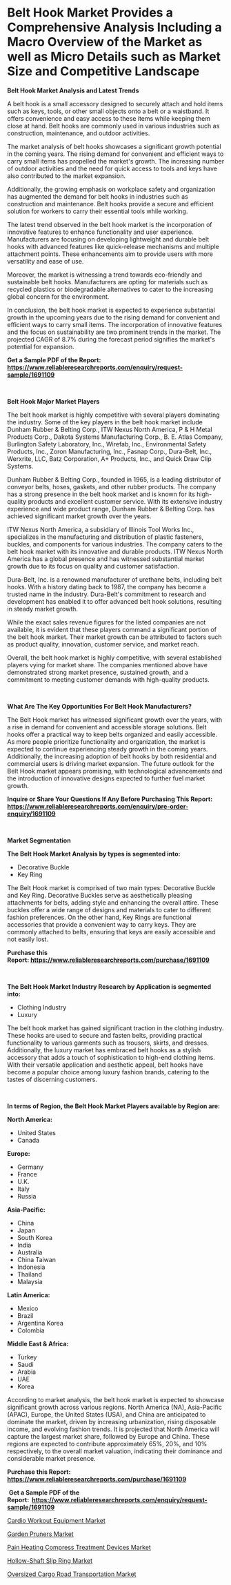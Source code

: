 <p><h1>Belt Hook Market Provides a Comprehensive Analysis Including a Macro Overview of the Market as well as Micro Details such as Market Size and Competitive Landscape</h1></p><p><strong>Belt Hook Market Analysis and Latest Trends</strong></p>
<p><p>A belt hook is a small accessory designed to securely attach and hold items such as keys, tools, or other small objects onto a belt or a waistband. It offers convenience and easy access to these items while keeping them close at hand. Belt hooks are commonly used in various industries such as construction, maintenance, and outdoor activities.</p><p>The market analysis of belt hooks showcases a significant growth potential in the coming years. The rising demand for convenient and efficient ways to carry small items has propelled the market's growth. The increasing number of outdoor activities and the need for quick access to tools and keys have also contributed to the market expansion.</p><p>Additionally, the growing emphasis on workplace safety and organization has augmented the demand for belt hooks in industries such as construction and maintenance. Belt hooks provide a secure and efficient solution for workers to carry their essential tools while working.</p><p>The latest trend observed in the belt hook market is the incorporation of innovative features to enhance functionality and user experience. Manufacturers are focusing on developing lightweight and durable belt hooks with advanced features like quick-release mechanisms and multiple attachment points. These enhancements aim to provide users with more versatility and ease of use.</p><p>Moreover, the market is witnessing a trend towards eco-friendly and sustainable belt hooks. Manufacturers are opting for materials such as recycled plastics or biodegradable alternatives to cater to the increasing global concern for the environment.</p><p>In conclusion, the belt hook market is expected to experience substantial growth in the upcoming years due to the rising demand for convenient and efficient ways to carry small items. The incorporation of innovative features and the focus on sustainability are two prominent trends in the market. The projected CAGR of 8.7% during the forecast period signifies the market's potential for expansion.</p></p>
<p><strong>Get a Sample PDF of the Report:&nbsp; <a href="https://www.reliableresearchreports.com/enquiry/request-sample/1691109">https://www.reliableresearchreports.com/enquiry/request-sample/1691109</a></strong></p>
<p>&nbsp;</p>
<p><strong>Belt Hook Major Market Players</strong></p>
<p><p>The belt hook market is highly competitive with several players dominating the industry. Some of the key players in the belt hook market include Dunham Rubber & Belting Corp., ITW Nexus North America, P & H Metal Products Corp., Dakota Systems Manufacturing Corp., B. E. Atlas Company, Burlington Safety Laboratory, Inc., Wirefab, Inc., Environmental Safety Products, Inc., Zoron Manufacturing, Inc., Fasnap Corp., Dura-Belt, Inc., Werxrite, LLC, Batz Corporation, A+ Products, Inc., and Quick Draw Clip Systems.</p><p>Dunham Rubber & Belting Corp., founded in 1965, is a leading distributor of conveyor belts, hoses, gaskets, and other rubber products. The company has a strong presence in the belt hook market and is known for its high-quality products and excellent customer service. With its extensive industry experience and wide product range, Dunham Rubber & Belting Corp. has achieved significant market growth over the years.</p><p>ITW Nexus North America, a subsidiary of Illinois Tool Works Inc., specializes in the manufacturing and distribution of plastic fasteners, buckles, and components for various industries. The company caters to the belt hook market with its innovative and durable products. ITW Nexus North America has a global presence and has witnessed substantial market growth due to its focus on quality and customer satisfaction.</p><p>Dura-Belt, Inc. is a renowned manufacturer of urethane belts, including belt hooks. With a history dating back to 1987, the company has become a trusted name in the industry. Dura-Belt's commitment to research and development has enabled it to offer advanced belt hook solutions, resulting in steady market growth.</p><p>While the exact sales revenue figures for the listed companies are not available, it is evident that these players command a significant portion of the belt hook market. Their market growth can be attributed to factors such as product quality, innovation, customer service, and market reach.</p><p>Overall, the belt hook market is highly competitive, with several established players vying for market share. The companies mentioned above have demonstrated strong market presence, sustained growth, and a commitment to meeting customer demands with high-quality products.</p></p>
<p>&nbsp;</p>
<p><strong>What Are The Key Opportunities For Belt Hook Manufacturers?</strong></p>
<p><p>The Belt Hook market has witnessed significant growth over the years, with a rise in demand for convenient and accessible storage solutions. Belt hooks offer a practical way to keep belts organized and easily accessible. As more people prioritize functionality and organization, the market is expected to continue experiencing steady growth in the coming years. Additionally, the increasing adoption of belt hooks by both residential and commercial users is driving market expansion. The future outlook for the Belt Hook market appears promising, with technological advancements and the introduction of innovative designs expected to further fuel market growth.</p></p>
<p><strong>Inquire or Share Your Questions If Any Before Purchasing This Report: <a href="https://www.reliableresearchreports.com/enquiry/pre-order-enquiry/1691109">https://www.reliableresearchreports.com/enquiry/pre-order-enquiry/1691109</a></strong></p>
<p>&nbsp;</p>
<p><strong>Market Segmentation</strong></p>
<p><strong>The Belt Hook Market Analysis by types is segmented into:</strong></p>
<p><ul><li>Decorative Buckle</li><li>Key Ring</li></ul></p>
<p><p>The Belt Hook market is comprised of two main types: Decorative Buckle and Key Ring. Decorative Buckles serve as aesthetically pleasing attachments for belts, adding style and enhancing the overall attire. These buckles offer a wide range of designs and materials to cater to different fashion preferences. On the other hand, Key Rings are functional accessories that provide a convenient way to carry keys. They are commonly attached to belts, ensuring that keys are easily accessible and not easily lost.</p></p>
<p><strong>Purchase this Report:&nbsp;<a href="https://www.reliableresearchreports.com/purchase/1691109">https://www.reliableresearchreports.com/purchase/1691109</a></strong></p>
<p>&nbsp;</p>
<p><strong>The Belt Hook Market Industry Research by Application is segmented into:</strong></p>
<p><ul><li>Clothing Industry</li><li>Luxury</li></ul></p>
<p><p>The belt hook market has gained significant traction in the clothing industry. These hooks are used to secure and fasten belts, providing practical functionality to various garments such as trousers, skirts, and dresses. Additionally, the luxury market has embraced belt hooks as a stylish accessory that adds a touch of sophistication to high-end clothing items. With their versatile application and aesthetic appeal, belt hooks have become a popular choice among luxury fashion brands, catering to the tastes of discerning customers.</p></p>
<p>&nbsp;</p>
<p><strong>In terms of Region, the Belt Hook Market Players available by Region are:</strong></p>
<p>
    <p> <strong> North America: </strong>
        <ul>
            <li>United States</li>
            <li>Canada</li>
        </ul>
        </p> 
    <p> <strong> Europe: </strong>
        <ul>
            <li>Germany</li>
            <li>France</li>
            <li>U.K.</li>
            <li>Italy</li>
            <li>Russia</li>
        </ul>
        </p> 
    <p> <strong> Asia-Pacific: </strong>
        <ul>
            <li>China</li>
            <li>Japan</li>
            <li>South Korea</li>
            <li>India</li>
            <li>Australia</li>
            <li>China Taiwan</li>
            <li>Indonesia</li>
            <li>Thailand</li>
            <li>Malaysia</li>
        </ul>
        </p> 
    <p> <strong> Latin America: </strong>
        <ul>
            <li>Mexico</li>
            <li>Brazil</li>
            <li>Argentina Korea</li>
            <li>Colombia</li>
        </ul>
        </p> 
    <p> <strong> Middle East & Africa: </strong>
        <ul>
            <li>Turkey</li>
            <li>Saudi</li>
            <li>Arabia</li>
            <li>UAE</li>
            <li>Korea</li>
        </ul>
    </p>
    </p>
<p><p>According to market analysis, the belt hook market is expected to showcase significant growth across various regions. North America (NA), Asia-Pacific (APAC), Europe, the United States (USA), and China are anticipated to dominate the market, driven by increasing urbanization, rising disposable income, and evolving fashion trends. It is projected that North America will capture the largest market share, followed by Europe and China. These regions are expected to contribute approximately 65%, 20%, and 10% respectively, to the overall market valuation, indicating their dominance and considerable market presence.</p></p>
<p><strong>Purchase this Report: <a href="https://www.reliableresearchreports.com/purchase/1691109">https://www.reliableresearchreports.com/purchase/1691109</a></strong></p>
<p>&nbsp;<strong>Get a Sample PDF of the Report:&nbsp;&nbsp;<a href="https://www.reliableresearchreports.com/enquiry/request-sample/1691109">https://www.reliableresearchreports.com/enquiry/request-sample/1691109</a></strong></p>
<p><strong></strong></p>
<p><p><a href="https://medium.com/@adiroy75486/analyzing-cardio-workout-equipment-market-global-industry-perspective-and-forecast-2023-to-2030-6760602b8eb8">Cardio Workout Equipment Market</a></p><p><a href="https://www.linkedin.com/pulse/garden-pruners-market-insights-players-forecast-till-2030/">Garden Pruners Market</a></p><p><a href="https://medium.com/@abdulkazi7580/pain-heating-compress-treatment-devices-market-the-key-to-successful-business-strategy-forecast-efded773999d">Pain Heating Compress Treatment Devices Market</a></p><p><a href="https://github.com/aliciawhite5576/Market-Research-Report-List-1/blob/main/hollow-shaft-slip-ring-market.md">Hollow-Shaft Slip Ring Market</a></p><p><a href="https://github.com/marloy8/Market-Research-Report-List-1/blob/main/oversized-cargo-road-transportation-market.md">Oversized Cargo Road Transportation Market</a></p></p>